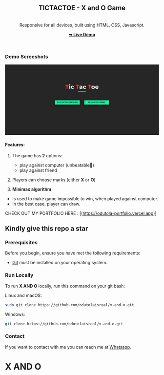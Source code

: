 <div align="center">
  
  <h2 align="center">TICTACTOE - X and O Game</h2>

</br>Responsive for all devices, built using HTML, CSS, Javascript.

  <a href="https://xandogame.vercel.app/"><strong>➥ Live Demo</strong></a>

</div>

<br />

### Demo Screeshots

![TICTACTOE Desktop Demo](./readme-image/Screenshot%20(58).png "Desktop Demo")


#### Features:

1. The game has **2** options:

   - play against computer (unbeatable🤯)
   - play against friend

2. Players can choose marks (either **X** or **O**)

3. **Minimax algorithm** 
- Is used to make game impossible to win, when played against computer.
- In the best case, player can draw.

CHECK OUT MY PORTFOLIO HERE : [(https://odutola-portfolio.vercel.app)]

## Kindly give this repo a star

### Prerequisites

Before you begin, ensure you have met the following requirements:

* [Git](https://git-scm.com/downloads "Download Git") must be installed on your operating system.

### Run Locally

To run **X AND O** locally, run this command on your git bash:

Linux and macOS:

```bash
sudo git clone https://github.com/odutolaisreal/x-and-o.git
```
Windows:

```bash
git clone https://github.com/odutolaisreal/x-and-o.git
```

### Contact

If you want to contact with me you can reach me at [Whatsapp](https://wa.me/+2347060529706).

# X AND O
